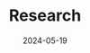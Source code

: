 ---
title: 'Research'
date: 2024-05-19
type: landing

design:
  # Section spacing

# Page sections
sections:
  - block: research-summary
    content:
      title: 'Research Background'
      subtitle: ''
      text: |
        During my undergraduate studies, I took a range of theoretical and sessional courses that provided me with a solid theoretical foundation in core mechanical  topics, as well as some practical laboratory experience. In addition, I worked on various research projects, acquiring valuable skills in computational simulation, experimental testing, and programming.

        Currently, I am looking forward to pursuing my doctoral studies in the field of mechanical and material engineering. My research interests include but not limited to **Computational Mechanics**, **Material Behavior**, **Advanced Materials**, **Additive Manufacturing** and **Machine Learning**.
  - block: collection
    id: research-projects
    content:
      title: Research Projects
      filters:
        folders:
          - research

    design:
      view: article-grid
      fill_image: false
      columns: 2
---